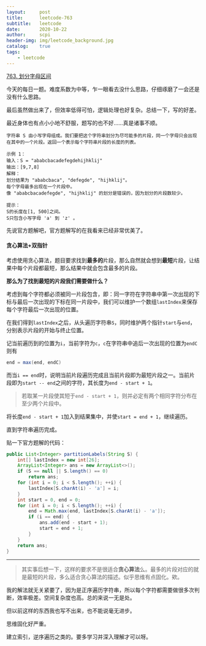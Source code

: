 ```yaml
---
layout:     post
title:      leetcode-763
subtitle:   leetcode
date:       2020-10-22
author:     scpi
header-img: img/leetcode_background.jpg
catalog:	true
tags:
    - leetcode
---
```




[763. 划分字母区间](https://leetcode-cn.com/problems/partition-labels/)

今天的每日一题。难度系数为中等，乍一眼看去没什么思路，仔细琢磨了一会还是没有什么思路。

最后虽然做出来了，但效率低得可怕，逻辑处理也好复杂。总结一下，写的好差。

最近身体也有点小小地不舒服，题写的也不好……真是诸事不顺。

```
字符串 S 由小写字母组成。我们要把这个字符串划分为尽可能多的片段，同一个字母只会出现在其中的一个片段。返回一个表示每个字符串片段的长度的列表。

示例 1：
输入：S = "ababcbacadefegdehijhklij"
输出：[9,7,8]
解释：
划分结果为 "ababcbaca", "defegde", "hijhklij"。
每个字母最多出现在一个片段中。
像 "ababcbacadefegde", "hijhklij" 的划分是错误的，因为划分的片段数较少。
 
提示：
S的长度在[1, 500]之间。
S只包含小写字母 'a' 到 'z' 。
```

先说官方题解吧，官方题解写的在我看来已经非常优美了。

#### 贪心算法+双指针

考虑使用贪心算法，题目要求找到**最多的**片段，那么自然就会想到**最短**片段，让结果中每个片段都最短，那么结果中就会包含最多的片段。

**那么为了找到最短的片段我们需要做什么？**

考虑到每个字符都必须被同一片段包含，即：同一字符在字符串中第一次出现的下标与最后一次出现的下标在同一片段中，我们可以维护一个数组`lastIndex`来保存每个字符最后一次出现的位置。

在我们得到`lastIndex`之后，从头遍历字符串`S`，同时维护两个指针`start`与`end`，分别表示片段的开始与终止位置。

记当前遍历到的位置为`i`，当前字符为`c`，`c`在字符串中追后一次出现的位置为`endC`则有

```java
end = max(end, endC)
```

而当`i == end`时，说明当前片段遍历完成且当前片段即为最短片段之一。当前片段即为`start -- end`之间的字符，其长度为`end - start + 1`。

> 若取某一片段使其短于`end - start + 1`，则并必定有两个相同字符分布在至少两个片段中。

将长度`end - start + 1`加入到结果集中，并使`start = end + 1`，继续遍历。

直到字符串遍历完成。

贴一下官方题解的代码：

```java
public List<Integer> partitionLabels(String S) {
    int[] lastIndex = new int[26];
    ArrayList<Integer> ans = new ArrayList<>();
    if (S == null || S.length() == 0)
        return ans;
    for (int i = 0; i < S.length(); ++i) {
        lastIndex[S.charAt(i) - 'a'] = i;
    }
    int start = 0, end = 0;
    for (int i = 0; i < S.length(); ++i) {
        end = Math.max(end, lastIndex[S.charAt(i) - 'a']);
        if (i == end) {
            ans.add(end - start + 1);
            start = end + 1;
        }
    }
    return ans;
}
```

---

> 其实事后想一下，这样的要求不是很适合**贪心算法**么。最多的片段对应的就是最短的片段，多么适合贪心算法的描述。似乎思维有点固化。欸。

我的解法就无关紧要了，因为是正序遍历字符串，所以每个字符都需要做很多次判断，效率极差。空间复杂度也高。总的来说一无是处。

但以前这样的东西我也写不出来，也不能说毫无进步。

思维固化好严重。

建立索引，逆序遍历之类的。要多学习并深入理解才可以呀。